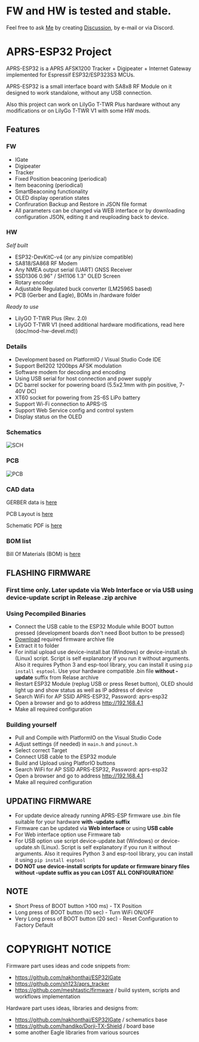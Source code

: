 # FW and HW is tested and stable.

Feel free to ask [Me](https://github.com/erstec) by creating [Discussion](https://github.com/erstec/APRS-ESP/discussions/new), by e-mail or via Discord.

# APRS-ESP32 Project

APRS-ESP32 is a APRS AFSK1200 Tracker + Digipeater + Internet Gateway implemented for Espressif ESP32/ESP323S3 MCUs.

APRS-ESP32 is a small interface board with SA8x8 RF Module on it designed to work standalone, without any USB connection.

Also this project can work on LilyGo T-TWR Plus hardware without any modifications or on LilyGo T-TWR V1 with some HW mods.

## Features
### FW
- IGate
- Digipeater
- Tracker
- Fixed Position beaconing (periodical)
- Item beaconing (periodical)
- SmartBeaconing functionality
- OLED display operation states
- Confiruration Backup and Restore in JSON file format
- All parameters can be changed via WEB interface or by downloading configuration JSON, editing it and reuploading back to device.

### HW
*Self built*
- ESP32-DevKitC-v4 (or any pin/size compatible)
- SA818/SA868 RF Modem
- Any NMEA output serial (UART) GNSS Receiver
- SSD1306 0.96" / SH1106 1.3" OLED Screen
- Rotary encoder
- Adjustable Regulated buck converter (LM2596S based)
- PCB (Gerber and Eagle), BOMs in /hardware folder

*Ready to use*
- LilyGO T-TWR Plus (Rev. 2.0)
- LilyGO T-TWR V1 (need additional hardware modifications, read here (doc/mod-hw-devel.md))

### Details
* Development based on PlatformIO / Visual Studio Code IDE
* Support Bell202 1200bps AFSK modulation
* Software modem for decoding and encoding
* Using USB serial for host connection and power supply
* DC barrel socker for powering board (5.5x2.1mm with pin positive, 7-40V DC)
* XT60 socket for powering from 2S-6S LiPo battery
* Support Wi-Fi connection to APRS-IS
* Support Web Service config and control system
* Display status on the OLED

### Schematics

![SCH](doc/APRS-ESP32_SA8x8_Rev_D_Schematics.png)

### PCB

![PCB](doc/APRS-ESP32_SA8x8_Rev_D_PCB.png)

### CAD data
 
GERBER data is [here](hardware/GERBER/APRS-ESP32_SA8x8_V1.7_Rev_D_2022-10-27.zip)

PCB Layout is [here](hardware/APRS-ESP32_SA8x8_Rev_D_PCB.pdf)

Schematic PDF is [here](hardware/APRS-ESP32_SA8x8_Rev_D_Schematics.pdf)

### BOM list  

Bill Of Materials (BOM) is [here](hardware/APRS-ESP32_SA8x8_Rev_D_BOM.txt)

## FLASHING FIRMWARE
### First time only. Later update via Web Interface or via USB using device-update script in Release .zip archive

### Using Pecompiled Binaries
- Connect the USB cable to the ESP32 Module while BOOT button pressed (development boards don't need Boot button to be pressed)
- [Download](https://github.com/erstec/releases) required firmware archive file
- Extract it to folder
- For initial upload use device-install.bat (Windows) or device-install.sh (Linux) script. Script is self explanatory if you run it without arguments. Also it requires Python 3 and esp-tool library, you can install it using `pip install esptool`. Use your hardware compatible .bin file **without -update** suffix from Relase archive
- Restart ESP32 Module (replug USB or press Reset button), OLED should light up and show status as well as IP address of device
- Search WiFi for AP SSID APRS-ESP32, Password: aprs-esp32
- Open a browser and go to address http://192.168.4.1
- Make all required configuration

### Building yourself
- Pull and Compile with PlatformIO on the Visual Studio Code
- Adjust settings (if needed) in `main.h` and `pinout.h`
- Select correct Target
- Connect USB cable to the ESP32 module
- Build and Upload using PlatforIO buttons
- Search WiFi for AP SSID APRS-ESP32, Password: aprs-esp32
- Open a browser and go to address http://192.168.4.1
- Make all required configuration

## UPDATING FIRMWARE
- For update device already running APRS-ESP firmware use .bin file suitable for your hardware **with -update suffix**
- Firmware can be updated via **Web interface** or using **USB cable**
- For Web interface option use Firmware tab
- For USB option use script device-update.bat (Windows) or device-update.sh (Linux). Script is self explanatory if you run it without arguments. Also it requires Python 3 and esp-tool library, you can install it using `pip install esptool`
- **DO NOT use device-install scripts for update or firmware binary files without -update suffix as you can LOST ALL CONFIGURATION!**

## NOTE
* Short Press of BOOT button >100 ms) - TX Position
* Long press of BOOT button (10 sec) - Turn WiFi ON/OFF
* Very Long press of BOOT button (20 sec) - Reset Configuration to Factory Default

# COPYRIGHT NOTICE
Firmware part uses ideas and code snippets from:
- https://github.com/nakhonthai/ESP32IGate
- https://github.com/sh123/aprs_tracker
- https://github.com/meshtastic/firmware / build system, scripts and workflows implementation

Hardware part uses ideas, libraries and designs from:
- https://github.com/nakhonthai/ESP32IGate / schematics base
- https://github.com/handiko/Dorji-TX-Shield / board base
- some another Eagle libraries from various sources
